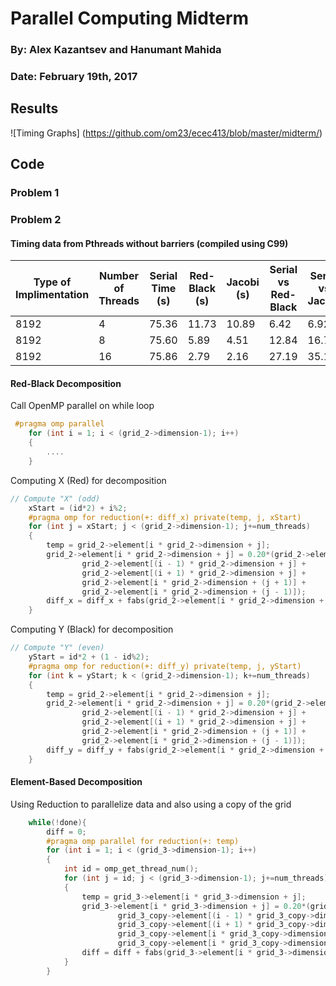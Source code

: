 # Parallel Computing Midterm
### By: Alex Kazantsev and Hanumant Mahida
### Date: February 19th, 2017

## Results

![Timing Graphs]
 (https://github.com/om23/ecec413/blob/master/midterm/)


## Code


### Problem 1


### Problem 2

#### Timing data from Pthreads without barriers (compiled using C99)
| Type of Implimentation | Number of Threads  | Serial Time (s)	| Red-Black (s) | Jacobi (s) | Serial vs Red-Black | Serial vs Jacobi |
| ------------------|-------------|-----------------|-------------------|--------------|------------|------------|
| 8192 | 4	| 75.36 | 11.73 | 10.89 | 6.42 | 6.92 |
| 8192 | 8	| 75.60 | 5.89 | 4.51 | 12.84 | 16.76 |
| 8192 | 16 | 75.86 | 2.79 | 2.16 | 27.19 | 35.12 |



#### Red-Black Decomposition

Call OpenMP parallel on while loop
```C
 #pragma omp parallel
	for (int i = 1; i < (grid_2->dimension-1); i++)
	{
		....
	}

```

Computing X (Red) for decomposition
```C
// Compute "X" (odd)	
	xStart = (id*2) + i%2;
	#pragma omp for reduction(+: diff_x) private(temp, j, xStart)
	for (int j = xStart; j < (grid_2->dimension-1); j+=num_threads)
	{
		temp = grid_2->element[i * grid_2->dimension + j];
		grid_2->element[i * grid_2->dimension + j] = 0.20*(grid_2->element[i * grid_2->dimension + j] + 
				grid_2->element[(i - 1) * grid_2->dimension + j] +
				grid_2->element[(i + 1) * grid_2->dimension + j] +
				grid_2->element[i * grid_2->dimension + (j + 1)] +
				grid_2->element[i * grid_2->dimension + (j - 1)]);
		diff_x = diff_x + fabs(grid_2->element[i * grid_2->dimension + j] - temp);	
	}
```



Computing Y (Black) for decomposition
```C
// Compute "Y" (even)
	yStart = id*2 + (1 - id%2);
	#pragma omp for reduction(+: diff_y) private(temp, j, yStart)
	for (int k = yStart; k < (grid_2->dimension-1); k+=num_threads)
	{
		temp = grid_2->element[i * grid_2->dimension + j];
		grid_2->element[i * grid_2->dimension + j] = 0.20*(grid_2->element[i * grid_2->dimension + j] + 
				grid_2->element[(i - 1) * grid_2->dimension + j] +
				grid_2->element[(i + 1) * grid_2->dimension + j] +
				grid_2->element[i * grid_2->dimension + (j + 1)] +
				grid_2->element[i * grid_2->dimension + (j - 1)]);
		diff_y = diff_y + fabs(grid_2->element[i * grid_2->dimension + j] - temp);	
	}
```

#### Element-Based Decomposition

Using Reduction to parallelize data and also using a copy of the grid
```C
	while(!done){
		diff = 0;
		#pragma omp parallel for reduction(+: temp) 
		for (int i = 1; i < (grid_3->dimension-1); i++)
		{
			int id = omp_get_thread_num();
			for (int j = id; j < (grid_3->dimension-1); j+=num_threads)
			{
				temp = grid_3->element[i * grid_3->dimension + j];
				grid_3->element[i * grid_3->dimension + j] = 0.20*(grid_3_copy->element[i * grid_3_copy->dimension + j] + 
						grid_3_copy->element[(i - 1) * grid_3_copy->dimension + j] +
						grid_3_copy->element[(i + 1) * grid_3_copy->dimension + j] +
						grid_3_copy->element[i * grid_3_copy->dimension + (j + 1)] +
						grid_3_copy->element[i * grid_3_copy->dimension + (j - 1)]);
				diff = diff + fabs(grid_3->element[i * grid_3->dimension + j] - temp);	
			}
		}
```






